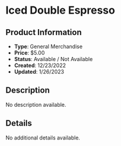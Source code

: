 # Iced Double Espresso

## Product Information
- **Type**: General Merchandise
- **Price**: $5.00
- **Status**: Available / Not Available
- **Created**: 12/23/2022
- **Updated**: 1/26/2023

## Description
No description available.



## Details
No additional details available.
